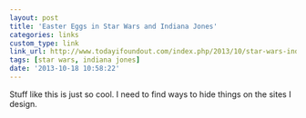 ```yaml
---
layout: post
title: 'Easter Eggs in Star Wars and Indiana Jones'
categories: links
custom_type: link
link_url: http://www.todayifoundout.com/index.php/2013/10/star-wars-indiana-jones-collide-attack-easter-eggs/
tags: [star wars, indiana jones]
date: '2013-10-18 10:58:22'
---
```

Stuff like this is just so cool. I need to find ways to hide things on the sites I design.
